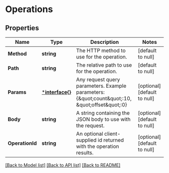 # Operations

## Properties
Name | Type | Description | Notes
------------ | ------------- | ------------- | -------------
**Method** | **string** | The HTTP method to use for the operation. | [default to null]
**Path** | **string** | The relative path to use for the operation. | [default to null]
**Params** | [***interface{}**](interface{}.md) | Any request query parameters. Example parameters: {\&quot;count\&quot;:10, \&quot;offset\&quot;:0} | [optional] [default to null]
**Body** | **string** | A string containing the JSON body to use with the request. | [optional] [default to null]
**OperationId** | **string** | An optional client-supplied id returned with the operation results. | [optional] [default to null]

[[Back to Model list]](../README.md#documentation-for-models) [[Back to API list]](../README.md#documentation-for-api-endpoints) [[Back to README]](../README.md)


